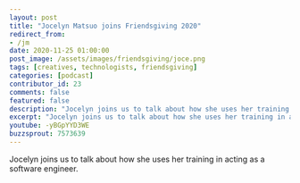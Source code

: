 ```yaml
---
layout: post
title: "Jocelyn Matsuo joins Friendsgiving 2020"
redirect_from:
- /jm
date: 2020-11-25 01:00:00
post_image: /assets/images/friendsgiving/joce.png
tags: [creatives, technologists, friendsgiving]
categories: [podcast]
contributor_id: 23
comments: false
featured: false
description: "Jocelyn joins us to talk about how she uses her training in acting as a software engineer."
excerpt: "Jocelyn joins us to talk about how she uses her training in acting as a software engineer."
youtube: -yBGpYYD3WE
buzzsprout: 7573639
---
```

Jocelyn joins us to talk about how she uses her training in acting as a software engineer.
